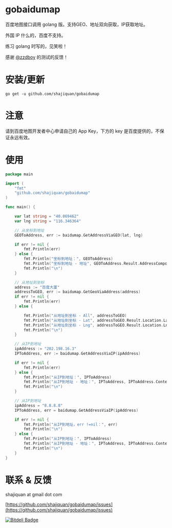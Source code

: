 gobaidumap
========

百度地图接口调用 golang 版。支持GEO、地址双向获取，IP获取地址。

外国 IP 什么的，百度不支持。

练习 golang 时写的，见笑啦！

感谢 [@zzdboy](https://github.com/zzdboy) 的测试的反馈！

# 安装/更新

```
go get -u github.com/shajiquan/gobaidumap
```

# 注意
请到百度地图开发者中心申请自己的 App Key，下方的 key 是百度提供的，不保证永远有效。

# 使用

```go
package main

import (
    "fmt"
    "github.com/shajiquan/gobaidumap"
)

func main() {

    var lat string = "40.069462"
    var lng string = "116.346364"

    // 从坐标到地址
    GEOToAddress, err := baidumap.GetAddressViaGEO(lat, lng)

    if err != nil {
        fmt.Println(err)
    } else {
        fmt.Println("坐标到地址：", GEOToAddress)
        fmt.Println("坐标到地址 - 地址", GEOToAddress.Result.AddressComponent)
        fmt.Println("\n")
    }

    // 从地址到坐标
    address := "百度大厦"
    addressToGEO, err := baidumap.GetGeoViaAddress(address)
    if err != nil {
        fmt.Println(err)
    } else {

        fmt.Println("从地址到坐标 - All", addressToGEO)
        fmt.Println("从地址到坐标 - Lat", addressToGEO.Result.Location.Lat)
        fmt.Println("从地址到坐标 - Lng", addressToGEO.Result.Location.Lng)
        fmt.Println("\n")
    }

    // 从IP到地址
    ipAddress := "202.198.16.3"
    IPToAddress, err := baidumap.GetAddressViaIP(ipAddress)

    if err != nil {
        fmt.Println(err)
    } else {
        fmt.Println("从IP到地址：", IPToAddress)
        fmt.Println("从IP到地址 - 地址：", IPToAddress, IPToAddress.Content.Address)
        fmt.Println("\n")
    }

    // 从IP到地址
    ipAddress = "8.8.8.8"
    IPToAddress, err = baidumap.GetAddressViaIP(ipAddress)

    if err != nil {
        fmt.Println("从IP到地址，err !=nil：", err)
        fmt.Println("\n")
    } else {
        fmt.Println("从IP到地址：", IPToAddress)
        fmt.Println("从IP到地址 - 地址：", IPToAddress, IPToAddress.Content.Address)
        fmt.Println("\n")
    }
}


```

# 联系 &  反馈


shajiquan at gmail dot com

[https://github.com/shajiquan/gobaidumap/issues](https://github.com/shajiquan/gobaidumap/issues)


[![Bitdeli Badge](https://d2weczhvl823v0.cloudfront.net/shajiquan/gobaidumap/trend.png)](https://bitdeli.com/free "Bitdeli Badge")

